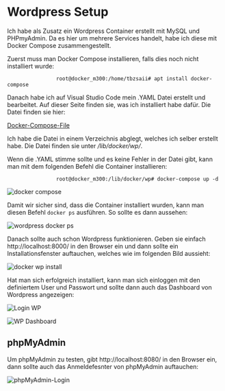 # Wordpress Setup

Ich habe als Zusatz ein Wordpress Container erstellt mit MySQL und PHPmyAdmin. Da es hier um mehrere Services handelt, habe ich diese mit Docker Compose zusammengestellt.

Zuerst muss man Docker Compose installieren, falls dies noch nicht installiert wurde:

                    root@docker_m300:/home/tbzsaii# apt install docker-compose

Danach habe ich auf Visual Studio Code mein .YAML Datei erstellt und bearbeitet. Auf dieser Seite finden sie, was ich installiert habe dafür. Die Datei finden sie hier: 

[Docker-Compose-File](https://github.com/tbzsaii/M300-Services/blob/master/30-Container/00-Wordpress/docker-compose.yaml)

Ich habe die Datei in einem Verzeichnis abglegt, welches ich selber erstellt habe. Die Datei finden sie unter */lib/docker/wp/*.

Wenn die .YAML stimme sollte und es keine Fehler in der Datei gibt, kann man mit dem folgenden Befehl die Container installieren:

                    root@docker_m300:/lib/docker/wp# docker-compose up -d

![](https://github.com/tbzsaii/M300-Services/blob/master/00-Images/docker%20compose.png "docker compose")

Damit wir sicher sind, dass die Container installiert wurden, kann man diesen Befehl `docker ps` ausführen. So sollte es dann aussehen:

![](https://github.com/tbzsaii/M300-Services/blob/master/00-Images/docker%20ps%20wp.png "wordpress docker ps")

Danach sollte auch schon Wordpress funktionieren. Geben sie einfach http://localhost:8000/ in den Browser ein und dann sollte ein Installationsfenster auftauchen, welches wie im folgenden Bild aussieht:

![](https://github.com/tbzsaii/M300-Services/blob/master/00-Images/test%20wp.png "docker wp install")

Hat man sich erfolgreich installiert, kann man sich einloggen mit den definiertem User und Passwort und sollte dann auch das Dashboard von Wordpress angezeigen:

![](https://github.com/tbzsaii/M300-Services/blob/master/00-Images/login%20wp.png "Login WP")

![](https://github.com/tbzsaii/M300-Services/blob/master/00-Images/dashboard%20wp.png "WP Dashboard")

## phpMyAdmin

Um phpMyAdmin zu testen, gibt http://localhost:8080/ in den Browser ein, dann sollte auch das Anmeldefesnter von phpMyAdmin auftauchen:

![](https://github.com/tbzsaii/M300-Services/blob/master/00-Images/phpmyadmin.png "phpMyAdmin-Login")


